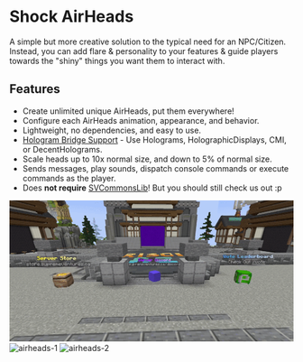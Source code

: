 # Shock AirHeads
A simple but more creative solution to the typical need for an NPC/Citizen. Instead, you can add flare & personality to your features & guide players towards the "shiny" things you want them to interact with.

## Features
- Create unlimited unique AirHeads, put them everywhere!
- Configure each AirHeads animation, appearance, and behavior.
- Lightweight, no dependencies, and easy to use.
- [Hologram Bridge Support](https://github.com/Chubbyduck1/HologramBridge) - Use Holograms, HolographicDisplays, CMI, or DecentHolograms.
- Scale heads up to 10x normal size, and down to 5% of normal size.
- Sends messages, play sounds, dispatch console commands or execute commands as the player.
- Does __not require__ [SVCommonsLib](https://supremeventures.ca/discord)! But you should still check us out :p

![airheads](https://github.com/Savag3life/ShockAirHeads/blob/main/assets/animation.gif)
![airheads-1](https://github.com/Savag3life/ShockAirHeads/blob/main/assets/interact.gif)
![airheads-2](https://gyazo.com/afca0d94ab30f9dd98eabfcacdc798d1)
